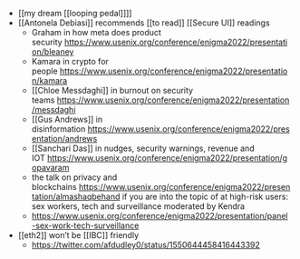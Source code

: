 - [[my dream [[looping pedal]]]]
- [[Antonela Debiasi]] recommends [[to read]] [[Secure UI]] readings
    - Graham in how meta does product security https://www.usenix.org/conference/enigma2022/presentation/bleaney
    - Kamara in crypto for people https://www.usenix.org/conference/enigma2022/presentation/kamara
    - [[Chloe Messdaghi]] in burnout on security teams https://www.usenix.org/conference/enigma2022/presentation/messdaghi
    - [[Gus Andrews]] in disinformation https://www.usenix.org/conference/enigma2022/presentation/andrews
    - [[Sanchari Das]] in nudges, security warnings, revenue and IOT https://www.usenix.org/conference/enigma2022/presentation/gopavaram
    - the talk on privacy and blockchains https://www.usenix.org/conference/enigma2022/presentation/almashaqbehand if you are into the topic of at high-risk users: sex workers, tech and surveillance moderated by Kendra
    - https://www.usenix.org/conference/enigma2022/presentation/panel-sex-work-tech-surveillance
- [[eth2]] won’t be [[IBC]] friendly
    - https://twitter.com/afdudley0/status/1550644458416443392
